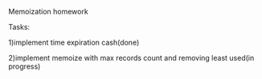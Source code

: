 Memoization homework 

Tasks:

1)implement time expiration cash(done)

2)implement memoize with max records count and removing least used(in progress)

